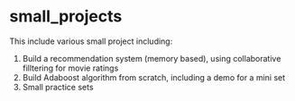 # small_projects
This include various small project including:
  1. Build a recommendation system (memory based), using collaborative filltering for movie ratings
  2. Build Adaboost algorithm from scratch, including a demo for a mini set
  3. Small practice sets
  
